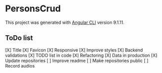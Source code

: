 # PersonsCrud

This project was generated with [Angular CLI](https://github.com/angular/angular-cli) version 9.1.11.

## ToDo list

[X] Title
[X] Favicon
[X] Responsive
[X] Improve styles
[X] Backend validations
[X] TODO list in code
[X] Refactoring
[X] Data in production
[X] Update repositories
[ ] Improve readme
[ ] Make repositories public
[ ] Record audios